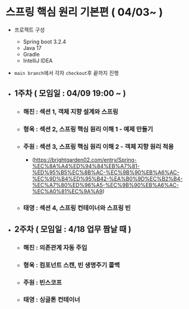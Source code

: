 # 스프링 핵심 원리 기본편 ( 04/03~ )

- 프로젝트 구성
    - Spring boot 3.2.4
    - Java 17
    - Gradle
    - IntelliJ IDEA


- ```main branch```에서 각자 ```checkout```후 끝까지 진행


- ## 1주차 ( 모임일 : 04/09 19:00 ~ )
    - ### 해진 : 섹션 1, 객체 지향 설계와 스프링
    - ### 형욱 : 섹션 2, 스프링 핵심 원리 이해 1 - 예제 만들기
    - ### 주원 : 섹션 3, 스프링 핵심 원리 이해 2 - 객체 지향 원리 적용
      - (https://brightgarden02.com/entry/Spring-%EC%8A%A4%ED%94%84%EB%A7%81-%ED%95%B5%EC%8B%AC-%EC%9B%90%EB%A6%AC-%EC%9D%B4%ED%95%B42-%EA%B0%9D%EC%B2%B4-%EC%A7%80%ED%96%A5-%EC%9B%90%EB%A6%AC-%EC%A0%81%EC%9A%A9)
    - ### 태영 : 섹션 4, 스프링 컨테이너와 스프링 빈


- ## 2주차 ( 모임일 : 4/18 업무 짬날 때 )
    - ### 해진 : 의존관계 자동 주입
    - ### 형욱 : 컴포넌트 스캔, 빈 생명주기 콜백
    - ### 주원 : 빈스코프
    - ### 태영 : 싱글톤 컨테이너

